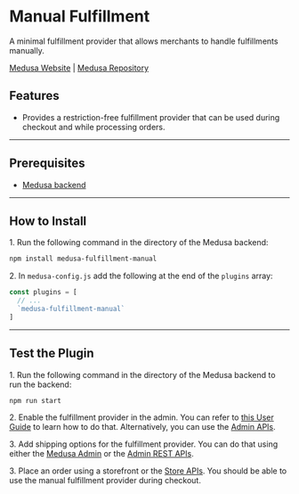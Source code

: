 # Manual Fulfillment

A minimal fulfillment provider that allows merchants to handle fulfillments manually.

[Medusa Website](https://medusajs.com) | [Medusa Repository](https://github.com/medusajs/medusa)

## Features

- Provides a restriction-free fulfillment provider that can be used during checkout and while processing orders.

---

## Prerequisites

- [Medusa backend](https://docs.medusajs.com/development/backend/install)

---

## How to Install

1\. Run the following command in the directory of the Medusa backend:

  ```bash
  npm install medusa-fulfillment-manual
  ```

2\. In `medusa-config.js` add the following at the end of the `plugins` array:

  ```js
  const plugins = [
    // ...
    `medusa-fulfillment-manual`
  ]
  ```

---

## Test the Plugin

1\. Run the following command in the directory of the Medusa backend to run the backend:

  ```bash
  npm run start
  ```

2\. Enable the fulfillment provider in the admin. You can refer to [this User Guide](https://docs.medusajs.com/user-guide/regions/providers) to learn how to do that. Alternatively, you can use the [Admin APIs](https://docs.medusajs.com/api/admin#tag/Region/operation/PostRegionsRegion).

3\. Add shipping options for the fulfillment provider. You can do that using either the [Medusa Admin](../../user-guide/regions/shipping-options.mdx) or the [Admin REST APIs](../../modules/regions-and-currencies/admin/manage-regions.mdx#add-a-shipping-option-to-a-region).

3\. Place an order using a storefront or the [Store APIs](https://docs.medusajs.com/api/store). You should be able to use the manual fulfillment provider during checkout.